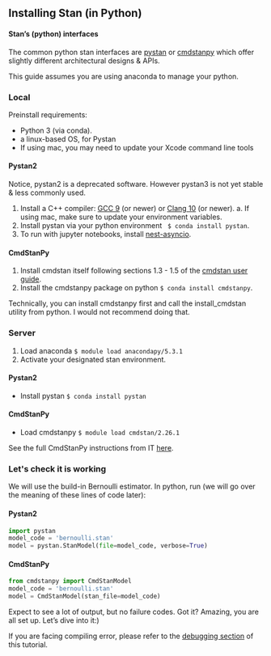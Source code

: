 ## Installing Stan (in Python)

#### Stan’s (python) interfaces
The common python stan interfaces are [pystan](https://pystan.readthedocs.io/en/latest/) or [cmdstanpy](https://cmdstanpy.readthedocs.io/en/stable-0.9.65/getting_started.html) which offer slightly different architectural designs & APIs.

This guide assumes you are using anaconda to manage your python.




### Local

Preinstall requirements:
* Python 3 (via conda).
* a linux-based OS, for Pystan
* If using mac, you may need to update your Xcode command line tools

#### Pystan2
Notice, pystan2 is a deprecated software. However pystan3 is not yet stable & less commonly used.
1. Install a C++ compiler: [GCC 9](https://gcc.gnu.org/install/) (or newer) or [Clang 10](https://clang.llvm.org/get_started.html) (or newer).
    a. If using mac, make sure to update your environment variables.
2. Install pystan via your python environment ``` $ conda install pystan```.
3. To run with jupyter notebooks, install [nest-asyncio](https://pypi.org/project/nest-asyncio/).


#### CmdStanPy
1. Install cmdstan itself following sections 1.3 - 1.5 of the [cmdstan user guide](https://mc-stan.org/docs/2_26/cmdstan-guide/cmdstan-installation.html#git-clone.section).
2. Install the cmdstanpy package on python ```$ conda install cmdstanpy```.


Technically, you can install cmdstanpy first and call the install_cmdstan utility from python. I would not recommend doing that.


### Server
1. Load anaconda ```$ module load anacondapy/5.3.1```
2. Activate your designated stan environment.

#### Pystan2
* Install pystan ```$ conda install pystan```

#### CmdStanPy
* Load cmdstanpy ```$ module load cmdstan/2.26.1```

See the full CmdStanPy instructions from IT [here](https://gist.github.com/karnigili/c5519b3b62ab494dedf5a0a5a4aebdeb).


### Let's check it is working

We will use the build-in Bernoulli estimator. In python, run (we will go over the meaning of these lines of code later):

#### Pystan2

```python
import pystan
model_code = 'bernoulli.stan'
model = pystan.StanModel(file=model_code, verbose=True)
```

#### CmdStanPy

```python
from cmdstanpy import CmdStanModel
model_code = 'bernoulli.stan'
model = CmdStanModel(stan_file=model_code)
```


Expect to see a lot of output, but no failure codes. Got it? Amazing, you are all set up. Let’s dive into it:)

If you are facing compiling error, please refer to the [debugging section](TBD) of this tutorial.
